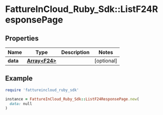 # FattureInCloud_Ruby_Sdk::ListF24ResponsePage

## Properties

| Name | Type | Description | Notes |
| ---- | ---- | ----------- | ----- |
| **data** | [**Array&lt;F24&gt;**](F24.md) |  | [optional] |

## Example

```ruby
require 'fattureincloud_ruby_sdk'

instance = FattureInCloud_Ruby_Sdk::ListF24ResponsePage.new(
  data: null
)
```

